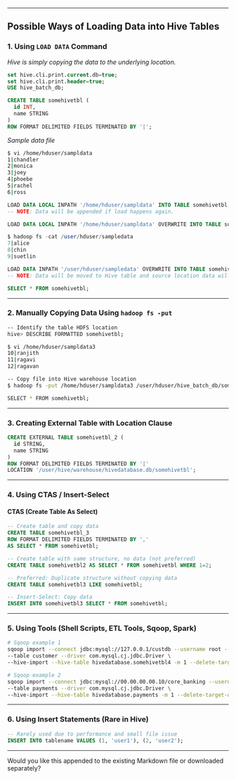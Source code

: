 

---

## Possible Ways of Loading Data into Hive Tables

### 1. Using `LOAD DATA` Command

*Hive is simply copying the data to the underlying location.*

```sql
set hive.cli.print.current.db=true;  
set hive.cli.print.header=true; 
USE hive_batch_db;

CREATE TABLE somehivetbl (
  id INT,
  name STRING
)
ROW FORMAT DELIMITED FIELDS TERMINATED BY '|';
```

*Sample data file*
```bash
$ vi /home/hduser/sampldata
1|chandler
2|monica
3|joey
4|phoebe
5|rachel
6|ross

```

```sql
LOAD DATA LOCAL INPATH '/home/hduser/sampldata' INTO TABLE somehivetbl;
-- NOTE: Data will be appended if load happens again.

LOAD DATA LOCAL INPATH '/home/hduser/sampldata' OVERWRITE INTO TABLE somehivetbl;

$ hadoop fs -cat /user/hduser/sampledata
7|alice
8|chin
9|suetlin

LOAD DATA INPATH '/user/hduser/sampledata' OVERWRITE INTO TABLE somehivetbl;
-- NOTE: Data will be moved to Hive table and source location data will be removed.

SELECT * FROM somehivetbl;

```

---

### 2. Manually Copying Data Using `hadoop fs -put`

```bash
-- Identify the table HDFS location
hive> DESCRIBE FORMATTED somehivetbl;

$ vi /home/hduser/sampldata3
10|ranjith
11|ragavi
12|ragavan

-- Copy file into Hive warehouse location
$ hadoop fs -put /home/hduser/sampldata3 /user/hduser/hive_batch_db/somehivetbl/sampledata3

SELECT * FROM somehivetbl;

```

---

### 3. Creating External Table with Location Clause

```sql
CREATE EXTERNAL TABLE somehivetbl_2 (
  id STRING,
  name STRING
)
ROW FORMAT DELIMITED FIELDS TERMINATED BY '|'
LOCATION '/user/hive/warehouse/hivedatabase.db/somehivetbl';
```

---

### 4. Using CTAS / Insert-Select

#### CTAS (Create Table As Select)

```sql
-- Create table and copy data
CREATE TABLE somehivetbl_3
ROW FORMAT DELIMITED FIELDS TERMINATED BY ','
AS SELECT * FROM somehivetbl;
```

```sql
-- Create table with same structure, no data (not preferred)
CREATE TABLE somehivetbl2 AS SELECT * FROM somehivetbl WHERE 1=2;
```

```sql
-- Preferred: Duplicate structure without copying data
CREATE TABLE somehivetbl3 LIKE somehivetbl;

-- Insert-Select: Copy data
INSERT INTO somehivetbl3 SELECT * FROM somehivetbl;
```

---

### 5. Using Tools (Shell Scripts, ETL Tools, Sqoop, Spark)

```bash
# Sqoop example 1
sqoop import --connect jdbc:mysql://127.0.0.1/custdb --username root --password Root123$ \
--table customer --driver com.mysql.cj.jdbc.Driver \
--hive-import --hive-table hivedatabase.somehivetbl4 -m 1 --delete-target-dir

# Sqoop example 2
sqoop import --connect jdbc:mysql://00.00.00.00.10/core_banking --username izusername --password izpassword \
--table payments --driver com.mysql.cj.jdbc.Driver \
--hive-import --hive-table hivedatabase.payments -m 1 --delete-target-dir
```

---

### 6. Using Insert Statements (Rare in Hive)

```sql
-- Rarely used due to performance and small file issue
INSERT INTO tablename VALUES (1, 'user1'), (2, 'user2');
```

---

Would you like this appended to the existing Markdown file or downloaded separately?
